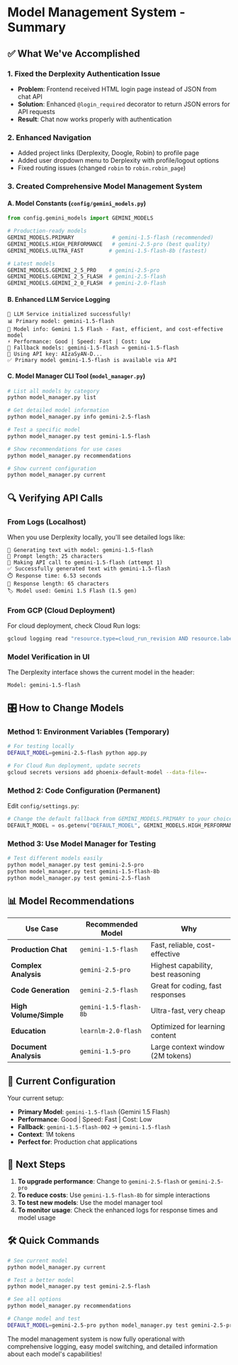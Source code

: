 # Model Management System - Summary

## ✅ What We've Accomplished

### 1. **Fixed the Derplexity Authentication Issue**
- **Problem**: Frontend received HTML login page instead of JSON from chat API
- **Solution**: Enhanced `@login_required` decorator to return JSON errors for API requests
- **Result**: Chat now works properly with authentication

### 2. **Enhanced Navigation**
- Added project links (Derplexity, Doogle, Robin) to profile page
- Added user dropdown menu to Derplexity with profile/logout options
- Fixed routing issues (changed `robin` to `robin.robin_page`)

### 3. **Created Comprehensive Model Management System**

#### A. Model Constants (`config/gemini_models.py`)
```python
from config.gemini_models import GEMINI_MODELS

# Production-ready models
GEMINI_MODELS.PRIMARY            # gemini-1.5-flash (recommended)
GEMINI_MODELS.HIGH_PERFORMANCE   # gemini-2.5-pro (best quality)
GEMINI_MODELS.ULTRA_FAST        # gemini-1.5-flash-8b (fastest)

# Latest models
GEMINI_MODELS.GEMINI_2_5_PRO    # gemini-2.5-pro
GEMINI_MODELS.GEMINI_2_5_FLASH  # gemini-2.5-flash
GEMINI_MODELS.GEMINI_2_0_FLASH  # gemini-2.0-flash
```

#### B. Enhanced LLM Service Logging
```
🚀 LLM Service initialized successfully!
📊 Primary model: gemini-1.5-flash
📝 Model info: Gemini 1.5 Flash - Fast, efficient, and cost-effective model
⚡ Performance: Good | Speed: Fast | Cost: Low
🔧 Fallback models: gemini-1.5-flash → gemini-1.5-flash
🔑 Using API key: AIzaSyAN-D...
✅ Primary model gemini-1.5-flash is available via API
```

#### C. Model Manager CLI Tool (`model_manager.py`)
```bash
# List all models by category
python model_manager.py list

# Get detailed model information
python model_manager.py info gemini-2.5-flash

# Test a specific model
python model_manager.py test gemini-1.5-flash

# Show recommendations for use cases
python model_manager.py recommendations

# Show current configuration
python model_manager.py current
```

## 🔍 Verifying API Calls

### From Logs (Localhost)
When you use Derplexity locally, you'll see detailed logs like:
```
🤖 Generating text with model: gemini-1.5-flash
📝 Prompt length: 25 characters
🚀 Making API call to gemini-1.5-flash (attempt 1)
✅ Successfully generated text with gemini-1.5-flash
⏱️ Response time: 6.53 seconds
📄 Response length: 65 characters
🏷️ Model used: Gemini 1.5 Flash (1.5 gen)
```

### From GCP (Cloud Deployment)
For cloud deployment, check Cloud Run logs:
```bash
gcloud logging read "resource.type=cloud_run_revision AND resource.labels.service_name=phoenix" --limit=10
```

### Model Verification in UI
The Derplexity interface shows the current model in the header:
```
Model: gemini-1.5-flash
```

## 🎛️ How to Change Models

### Method 1: Environment Variables (Temporary)
```bash
# For testing locally
DEFAULT_MODEL=gemini-2.5-flash python app.py

# For Cloud Run deployment, update secrets
gcloud secrets versions add phoenix-default-model --data-file=-
```

### Method 2: Code Configuration (Permanent)
Edit `config/settings.py`:
```python
# Change the default fallback from GEMINI_MODELS.PRIMARY to your choice
DEFAULT_MODEL = os.getenv("DEFAULT_MODEL", GEMINI_MODELS.HIGH_PERFORMANCE)  # Uses gemini-2.5-pro
```

### Method 3: Use Model Manager for Testing
```bash
# Test different models easily
python model_manager.py test gemini-2.5-pro
python model_manager.py test gemini-1.5-flash-8b
python model_manager.py test gemini-2.5-flash
```

## 📊 Model Recommendations

| Use Case | Recommended Model | Why |
|----------|------------------|-----|
| **Production Chat** | `gemini-1.5-flash` | Fast, reliable, cost-effective |
| **Complex Analysis** | `gemini-2.5-pro` | Highest capability, best reasoning |
| **Code Generation** | `gemini-2.5-flash` | Great for coding, fast responses |
| **High Volume/Simple** | `gemini-1.5-flash-8b` | Ultra-fast, very cheap |
| **Education** | `learnlm-2.0-flash` | Optimized for learning content |
| **Document Analysis** | `gemini-1.5-pro` | Large context window (2M tokens) |

## 🔧 Current Configuration

Your current setup:
- **Primary Model**: `gemini-1.5-flash` (Gemini 1.5 Flash)
- **Performance**: Good | Speed: Fast | Cost: Low
- **Fallback**: `gemini-1.5-flash-002` → `gemini-1.5-flash`
- **Context**: 1M tokens
- **Perfect for**: Production chat applications

## 🚀 Next Steps

1. **To upgrade performance**: Change to `gemini-2.5-flash` or `gemini-2.5-pro`
2. **To reduce costs**: Use `gemini-1.5-flash-8b` for simple interactions
3. **To test new models**: Use the model manager tool
4. **To monitor usage**: Check the enhanced logs for response times and model usage

## 🛠️ Quick Commands

```bash
# See current model
python model_manager.py current

# Test a better model
python model_manager.py test gemini-2.5-flash

# See all options
python model_manager.py recommendations

# Change model and test
DEFAULT_MODEL=gemini-2.5-pro python model_manager.py test gemini-2.5-pro
```

The model management system is now fully operational with comprehensive logging, easy model switching, and detailed information about each model's capabilities!
